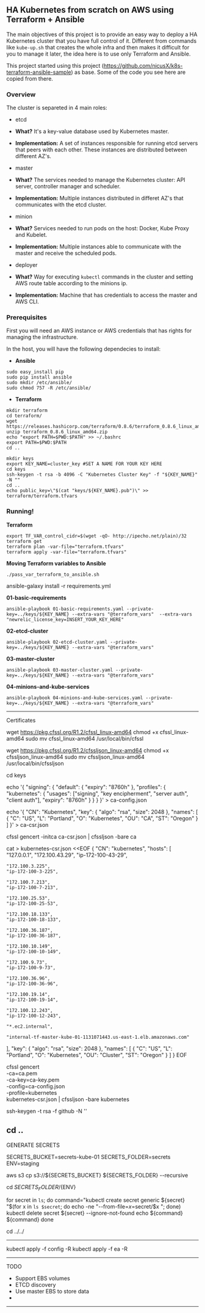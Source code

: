 ## HA Kubernetes from scratch on AWS using Terraform + Ansible

The main objectives of this project is to provide an easy way to deploy a HA Kubernetes cluster that you have full control of it. Different from commands like `kube-up.sh` that creates the whole infra and then makes it difficult for you to manage it later, the idea here is to use only Terraform and Ansible.


This project started using this project (https://github.com/nicusX/k8s-terraform-ansible-sample) as base. Some of the code you see here are copied from there.


### Overview

The cluster is separeted in 4 main roles:

- etcd
 - **What?** It's a key-value database used by Kubernetes master.
 - **Implementation:** A set of instances responsible for running etcd servers that peers with each other. These instances are distributed between different AZ's. 

- master
 - **What?** The services needed to manage the Kubernetes cluster: API server, controller manager and scheduler.
 - **Implementation:** Multiple instances distributed in differet AZ's that communicates with the etcd cluster.
 
- minion
 - **What?** Services needed to run pods on the host: Docker, Kube Proxy and Kubelet.
 - **Implementation:** Multiple instances able to communicate with the master and receive the scheduled pods.
 
- deployer
 - **What?** Way for executing `kubectl` commands in the cluster and setting AWS route table according to the minions ip.
 - **Implementation:** Machine that has credentials to access the master and AWS CLI.
 
### Prerequisites

First you will need an AWS instance or AWS credentials that has rights for managing the infrastructure.

In the host, you will have the following dependecies to install:

- **Ansible**

```shell
sudo easy_install pip
sudo pip install ansible
sudo mkdir /etc/ansible/
sudo chmod 757 -R /etc/ansible/
```




- **Terraform**


```shell
mkdir terraform
cd terraform/
wget https://releases.hashicorp.com/terraform/0.8.6/terraform_0.8.6_linux_amd64.zip
unzip terraform_0.8.6_linux_amd64.zip
echo "export PATH=$PWD:$PATH" >> ~/.bashrc
export PATH=$PWD:$PATH
cd ..

```

```shell
mkdir keys
export KEY_NAME=cluster_key #SET A NAME FOR YOUR KEY HERE
cd keys
ssh-keygen -t rsa -b 4096 -C "Kubernetes Cluster Key" -f "${KEY_NAME}" -N ""
cd ..
echo public_key=\"$(cat "keys/${KEY_NAME}.pub")\" >> terraform/terraform.tfvars
```

### Running!


**Terraform**

```shell
export TF_VAR_control_cidr=$(wget -qO- http://ipecho.net/plain)/32
terraform get 
terraform plan -var-file="terraform.tfvars"
terraform apply -var-file="terraform.tfvars"

```
**Moving Terraform variables to Ansible**

```shell
./pass_var_terraform_to_ansible.sh
```


 ansible-galaxy install -r requirements.yml

**01-basic-requirements**


```shell
ansible-playbook 01-basic-requirements.yaml --private-key=../keys/${KEY_NAME} --extra-vars "@terraform_vars"  --extra-vars "newrelic_license_key=INSERT_YOUR_KEY_HERE"

```

**02-etcd-cluster**

```shell
ansible-playbook 02-etcd-cluster.yaml --private-key=../keys/${KEY_NAME} --extra-vars "@terraform_vars"

```

**03-master-cluster**

```shell
ansible-playbook 03-master-cluster.yaml --private-key=../keys/${KEY_NAME} --extra-vars "@terraform_vars"

```

**04-minions-and-kube-services**

```shell
ansible-playbook 04-minions-and-kube-services.yaml --private-key=../keys/${KEY_NAME} --extra-vars "@terraform_vars"

```










------


Certificates


wget https://pkg.cfssl.org/R1.2/cfssl_linux-amd64
chmod +x cfssl_linux-amd64
sudo mv cfssl_linux-amd64 /usr/local/bin/cfssl

wget https://pkg.cfssl.org/R1.2/cfssljson_linux-amd64
chmod +x cfssljson_linux-amd64
sudo mv cfssljson_linux-amd64 /usr/local/bin/cfssljson

cd keys

echo '{
  "signing": {
    "default": {
      "expiry": "8760h"
    },
    "profiles": {
      "kubernetes": {
        "usages": ["signing", "key encipherment", "server auth", "client auth"],
        "expiry": "8760h"
      }
    }
  }
}' > ca-config.json


echo '{
  "CN": "Kubernetes",
  "key": {
    "algo": "rsa",
    "size": 2048
  },
  "names": [
    {
      "C": "US",
      "L": "Portland",
      "O": "Kubernetes",
      "OU": "CA",
      "ST": "Oregon"
    }
  ]
}' > ca-csr.json


cfssl gencert -initca ca-csr.json | cfssljson -bare ca

cat > kubernetes-csr.json <<EOF
{
  "CN": "kubernetes",
  "hosts": [
    "127.0.0.1",
    "172.100.43.29",
    "ip-172-100-43-29",

    "172.100.3.225",
    "ip-172-100-3-225",
    
	"172.100.7.213",
    "ip-172-100-7-213",
    
    "172.100.25.53",
    "ip-172-100-25-53",
    
    "172.100.18.133",
    "ip-172-100-18-133",
    
    "172.100.36.187",
    "ip-172-100-36-187",
    
    "172.100.10.149",
    "ip-172-100-10-149",

    "172.100.9.73",
    "ip-172-100-9-73",

    "172.100.36.96",
    "ip-172-100-36-96",

    "172.100.19.14",
    "ip-172-100-19-14",

    "172.100.12.243",
    "ip-172-100-12-243",

    "*.ec2.internal",
    
    "internal-tf-master-kube-01-1131071443.us-east-1.elb.amazonaws.com"
  ],
  "key": {
    "algo": "rsa",
    "size": 2048
  },
  "names": [
    {
      "C": "US",
      "L": "Portland",
      "O": "Kubernetes",
      "OU": "Cluster",
      "ST": "Oregon"
    }
  ]
}
EOF

cfssl gencert \
  -ca=ca.pem \
  -ca-key=ca-key.pem \
  -config=ca-config.json \
  -profile=kubernetes \
  kubernetes-csr.json | cfssljson -bare kubernetes



ssh-keygen -t rsa -f github -N ''


cd ..
------------------------------------------------

GENERATE SECRETS


SECRETS_BUCKET=secrets-kube-01
SECRETS_FOLDER=secrets
ENV=staging


aws s3 cp s3://${SECRETS_BUCKET} ${SECRETS_FOLDER} --recursive

cd ${SECRETS_FOLDER}/${ENV}

for secret in `ls`; do 
	command="kubectl create secret generic ${secret} "$(for x in `ls $secret`; do echo -ne "--from-file=$x=$secret/$x "; done)
	kubectl delete secret ${secret} --ignore-not-found
	echo ${command}
	${command}
done

cd ../../




-----------------------------------------------

kubectl apply -f config -R
kubectl apply -f ea -R


-----------------------------------------------

TODO

- Support EBS volumes
- ETCD discovery
- Use master EBS to store data
- 

-----------------------------------------------